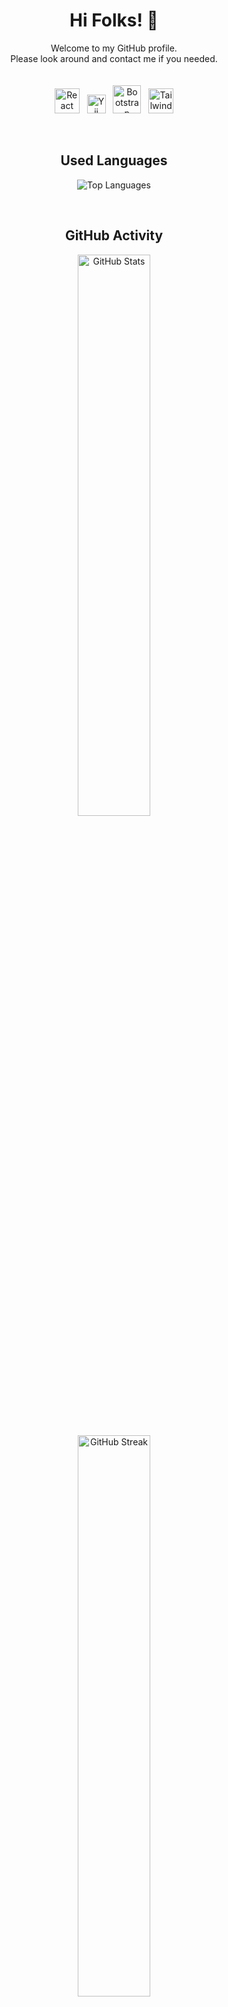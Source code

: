 <!-- Header
<p align="center">
  <img src="https://media3.giphy.com/media/v1.Y2lkPTc5MGI3NjExcjV1aGxvOXgya3prd2syM3E5azA3c213NDM0azA0cGpna3lobXM4biZlcD12MV9pbnRlcm5hbF9naWZfYnlfaWQmY3Q9Zw/CSOu7Wf6SFL1gxmV6k/giphy.gif" width="300" alt="Your Name">
</p>
-->

<h1 align="center">Hi Folks! 👋</h1>

<!-- Introduction -->
<p align="center">Welcome to my GitHub profile.
  <br>
  Please look around and contact me if you needed.

  <br>
  <br>
  <br>
  
  <img src="https://upload.wikimedia.org/wikipedia/commons/thumb/a/a7/React-icon.svg/1200px-React-icon.svg.png" alt="React" width="40">
  &nbsp;
  <img src="https://www.yiiframework.com/image/design/logo/yii3_sign.png" alt="Yii" width="30">
  &nbsp;
<!--   <img src="https://www.mysql.com/common/logos/logo-mysql-170x115.png" alt="MySQL" width="55">
  &nbsp; -->
  <img src="https://getbootstrap.com/docs/5.3/assets/brand/bootstrap-logo-shadow.png" alt="Bootstrap" width="45">
  &nbsp;
  <img src="https://www.sotatek.com/wp-content/uploads/2021/04/Tailwinds-CSS-1024x1024.png" alt="Tailwind CSS" width="40">
</p>

<br>

<!-- Skills -->
<h2 align="center">Used Languages</h2>
<p align="center">
  <img src="https://github-readme-stats-sigma-five.vercel.app/api/top-langs/?username=ryhmn&layout=compact&theme=radical" alt="Top Languages">
</p>

<br>

<!-- GitHub Stats -->
<h2 align="center">GitHub Activity</h2>
<p align="center">
  <img src="https://github-readme-stats-sigma-five.vercel.app/api?username=ryhmn&show_icons=true&theme=radical" alt="GitHub Stats" width="48%">

  <br>
  <br>
  
  <img src="https://github-readme-streak-stats.herokuapp.com/?user=ryhmn&theme=radical" alt="GitHub Streak" width="48%">
</p>

<!-- GitHub Contributions Graph
<h2 align="center">GitHub Contributions</h2>
<p align="center">
  <img src="https://activity-graph.herokuapp.com/graph?username=YourGitHubUsername&theme=react-dark" alt="GitHub Contributions" width="100%">
</p>
-->

<!-- Featured Projects
<h2 align="center">Featured Projects</h2>
<p align="center">
  <a href="https://github.com/YourGitHubUsername/Project1">Project 1</a>: Brief description of Project 1.<br>
  <a href="https://github.com/YourGitHubUsername/Project2">Project 2</a>: Brief description of Project 2.<br>
  <a href="https://github.com/YourGitHubUsername/Project3">Project 3</a>: Brief description of Project 3.
</p>
-->

<br>

<!-- Contact -->
<h2 align="center">Connect with Me</h2>
<p align="center">
  <a href="https://www.instagram.com/dary_rahman/">
    <img src="https://img.shields.io/badge/dary_rahman-blue?logo=linkedin" alt="LinkedIn">
  </a>
  <!--
  <a href="https://www.linkedin.com/in/dary-rahman-0727b4209/">
    <img src="https://img.shields.io/badge/Instagram-YourLinkedInProfile-blue" alt="LinkedIn">
  </a>
  <a href="https://www.yourwebsite.com/">
    <img src="https://img.shields.io/badge/Website-YourWebsiteURL-blue" alt="Website">
  </a>
  -->
  <a href="https://www.instagram.com/dary_rahman/">
    <img src="https://img.shields.io/badge/@dary_rahman-red?logo=instagram&logoColor=white" alt="Instagram">
  </a>
</p>

<!-- Footer -->
<p align="center">
  <img src="https://komarev.com/ghpvc/?username=ryhmn" alt="Profile Views">
</p>

